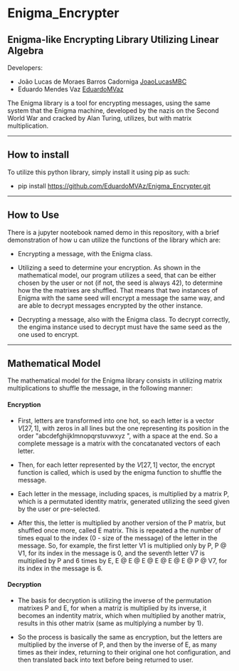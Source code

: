 # Enigma_Encrypter
## Enigma-like Encrypting Library Utilizing Linear Algebra

Developers:

* João Lucas de Moraes Barros Cadorniga [JoaoLucasMBC](https://github.com/JoaoLucasMBC)  
* Eduardo Mendes Vaz [EduardoMVaz](https://github.com/EduardoMVAz)

The Enigma library is a tool for encrypting messages, using the same system that the Enigma machine, developed by the nazis on the Second World War and cracked by Alan Turing, utilizes, but with matrix multiplication.

---

## How to install

To utilize this python library, simply install it using pip as such:

* pip install https://github.com/EduardoMVAz/Enigma_Encrypter.git

---

## How to Use

There is a jupyter nootebook named demo in this repository, with a brief demonstration of how u can utilize the functions of the library which are:

* Encrypting a message, with the Enigma class.

* Utilizing a seed to determine your encryption. As shown in the mathematical model, our program utilizes a seed, that can be either chosen by the user or not (if not, the seed is always 42), to determine how the the matrixes are shuffled. That means that two instances of Enigma with the same seed will encrypt a message the same way, and are able to decrypt messages encrypted by the other instance.

* Decrypting a message, also with the Enigma class. To decrypt correctly, the engima instance used to decrypt must have the same seed as the one used to encrypt.

---

## Mathematical Model

The mathematical model for the Enigma library consists in utilizing matrix multiplications to shuffle the message, in the following manner: 

#### Encryption

* First, letters are transformed into one hot, so each letter is a vector $V[27,1]$, with zeros in all lines but the one representing its position in the order "abcdefghijklmnopqrstuvwxyz ", with a space at the end. So a complete message is a matrix with the concatanated vectors of each letter.

* Then, for each letter represented by the $V[27,1]$ vector, the encrypt function is called, which is used by the enigma function to shuffle the message.

* Each letter in the message, including spaces, is multiplied by a matrix P, which is a permutated identity matrix, generated utilizing the seed given by the user or pre-selected. 

* After this, the letter is multiplied by another version of the P matrix, but shuffled once more, called E matrix. This is repeated a the number of times equal to the index (0 - size of the message) of the letter in the message. So, for example, the first letter V1 is multiplied only by P, P @ V1, for its index in the message is 0, and the seventh letter V7 is multiplied by P and 6 times by E, E @ E @ E @ E @ E @ E @ P @ V7, for its index in the message is 6.

#### Decryption

* The basis for decryption is utilizing the inverse of the permutation matrixes P and E, for when a matriz is multiplied by its inverse, it becomes an indentity matrix, which when multiplied by another matrix, results in this other matrix (same as multiplying a number by 1).

* So the process is basically the same as encryption, but the letters are multiplied by the inverse of P, and then by the inverse of E, as many times as their index, returning to their original one hot configuration, and then translated back into text before being returned to user.